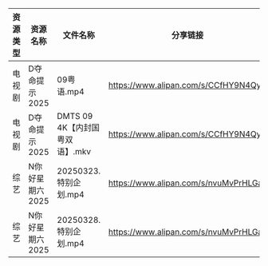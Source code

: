 | 资源类型 | 资源名称       | 文件名称                   | 分享链接                                 | 更新时间                |
| ---- | ---------- | ---------------------- | ------------------------------------ | ------------------- |
| 电视剧  | D夺命提示2025  | 09粤语.mp4               | https://www.alipan.com/s/CCfHY9N4QyX | 2025-03-28 08:05:32 |
| 电视剧  | D夺命提示2025  | DMTS 09 4K【内封国粤双语】.mkv | https://www.alipan.com/s/CCfHY9N4QyX | 2025-03-28 08:05:32 |
| 综艺   | N你好星期六2025 | 20250323.特别企划.mp4      | https://www.alipan.com/s/nvuMvPrHLGa | 2025-03-28 13:09:17 |
| 综艺   | N你好星期六2025 | 20250328.特别企划.mp4      | https://www.alipan.com/s/nvuMvPrHLGa | 2025-03-28 14:09:18 |
